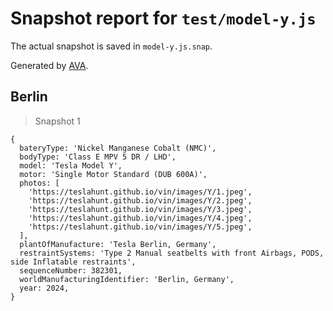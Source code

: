 # Snapshot report for `test/model-y.js`

The actual snapshot is saved in `model-y.js.snap`.

Generated by [AVA](https://avajs.dev).

## Berlin

> Snapshot 1

    {
      bateryType: 'Nickel Manganese Cobalt (NMC)',
      bodyType: 'Class E MPV 5 DR / LHD',
      model: 'Tesla Model Y',
      motor: 'Single Motor Standard (DUB 600A)',
      photos: [
        'https://teslahunt.github.io/vin/images/Y/1.jpeg',
        'https://teslahunt.github.io/vin/images/Y/2.jpeg',
        'https://teslahunt.github.io/vin/images/Y/3.jpeg',
        'https://teslahunt.github.io/vin/images/Y/4.jpeg',
        'https://teslahunt.github.io/vin/images/Y/5.jpeg',
      ],
      plantOfManufacture: 'Tesla Berlin, Germany',
      restraintSystems: 'Type 2 Manual seatbelts with front Airbags, PODS, side Inflatable restraints',
      sequenceNumber: 382301,
      worldManufacturingIdentifier: 'Berlin, Germany',
      year: 2024,
    }

